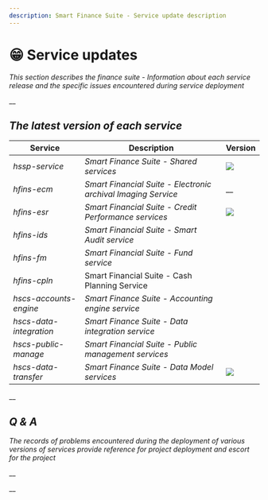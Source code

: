 ```yaml
---
description: Smart Finance Suite - Service update description
---
```


# 😁 Service updates

_This section describes the finance suite - Information about each service release and the specific issues encountered during service deployment_

__

## _The latest version of each service_

| Service                 | Description                                                   | Version                                                                                             |
| ----------------------- | ------------------------------------------------------------- | --------------------------------------------------------------------------------------------------- |
| _hssp-service_          | _Smart Finance Suite - Shared services_                       | __![](https://img.shields.io/badge/-1.7.1.RELEASE-brightgreen)__                                    |
| _hfins-ecm_             | _Smart Financial Suite - Electronic archival Imaging Service_ | __<img src="https://img.shields.io/badge/-1.7.1.RELEASE-brightgreen" alt="" data-size="original">   |
| _hfins-esr_             | _Smart Financial Suite - Credit Performance services_         | ![](https://img.shields.io/badge/-1.7.1.RELEASE-brightgreen)                                        |
| _hfins-ids_             | _Smart Financial Suite - Smart Audit service_                 | <img src="https://img.shields.io/badge/-1.7.1.RELEASE-brightgreen" alt="" data-size="original">     |
| _hfins-fm_              | _Smart Financial Suite - Fund service_                        | <img src="https://img.shields.io/badge/-1.0.0.RELEASE-brightgreen" alt="" data-size="original">     |
| _hfins-cpln_            | Smart Financial Suite - Cash Planning Service                 | <img src="https://img.shields.io/badge/-1.0.0.RELEASE-brightgreen" alt="" data-size="original">     |
| _hscs-accounts-engine_  | _Smart Finance Suite - Accounting engine service_             | __<img src="https://img.shields.io/badge/-1.7.1.RELEASE-brightgreen" alt="" data-size="original">__ |
| _hscs-data-integration_ | _Smart Finance Suite - Data integration service_              | __<img src="https://img.shields.io/badge/-1.7.1.RELEASE-brightgreen" alt="" data-size="original">__ |
| _hscs-public-manage_    | _Smart Financial Suite - Public management services_          | __<img src="https://img.shields.io/badge/-1.7.1.RELEASE-brightgreen" alt="" data-size="original">__ |
| _hscs-data-transfer_    | _Smart Finance Suite - Data Model services_                   | __![](https://img.shields.io/badge/-1.7.1.RELEASE-brightgreen)__                                    |

__

## _Q & A_

_The records of problems encountered during the deployment of various versions of services provide reference for project deployment and escort for the project_

__

__
